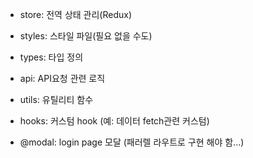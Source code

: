 - store: 전역 상태 관리(Redux)
- styles: 스타일 파일(필요 없을 수도)
- types: 타입 정의
- api: API요청 관련 로직
- utils: 유틸리티 함수
- hooks: 커스텀 hook (예: 데이터 fetch관련 커스텀)

- @modal: login page 모달 (패러렐 라우트로 구현 해야 함...)
